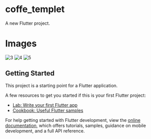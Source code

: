 # coffe_templet

A new Flutter project.

# Images 
![3](https://github.com/AbdAlhadi1/Flutter_Coffee_Template/assets/120032556/e4ca5e5c-c4ae-4bf8-9e59-3fe74d81b51b) 
![4](https://github.com/AbdAlhadi1/Flutter_Coffee_Template/assets/120032556/d6c8e770-c1e2-43cb-a57f-272c161d963c)
![5](https://github.com/AbdAlhadi1/Flutter_Coffee_Template/assets/120032556/30a0b6dc-d1e3-48ca-81e3-d5d20c537c76)


## Getting Started

This project is a starting point for a Flutter application.

A few resources to get you started if this is your first Flutter project:

- [Lab: Write your first Flutter app](https://docs.flutter.dev/get-started/codelab)
- [Cookbook: Useful Flutter samples](https://docs.flutter.dev/cookbook)

For help getting started with Flutter development, view the
[online documentation](https://docs.flutter.dev/), which offers tutorials,
samples, guidance on mobile development, and a full API reference.

